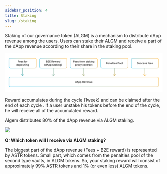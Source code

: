 ```yaml
---
sidebar_position: 4
title: Staking
slug: /staking
---
```


Staking of our governance token (ALGM) is a mechanism to distribute dApp revenue among the users. Users can stake their ALGM and receive a part of the dApp revenue according to their share in the staking pool.

![](./dApp_revenue.png)

Reward accumulates during the cycle (1week) and can be claimed after the end of each cycle . If a user unstake his tokens before the end of the cycle, he will receive all of the accumulated reward. 

Algem distributes 80% of the dApp revenue via ALGM staking. 

![](./5.png)

**Q: Which token will I receive via ALGM staking?**

The biggest part of the dApp revenue (Fees + B2E reward) is represented by ASTR tokens. Small part, which comes from the penalties pool of the second type vaults, in ALGM tokens. 
So, your staking reward will consist of  approximately 99% ASTR tokens and 1% (or even less) ALGM tokens. 
